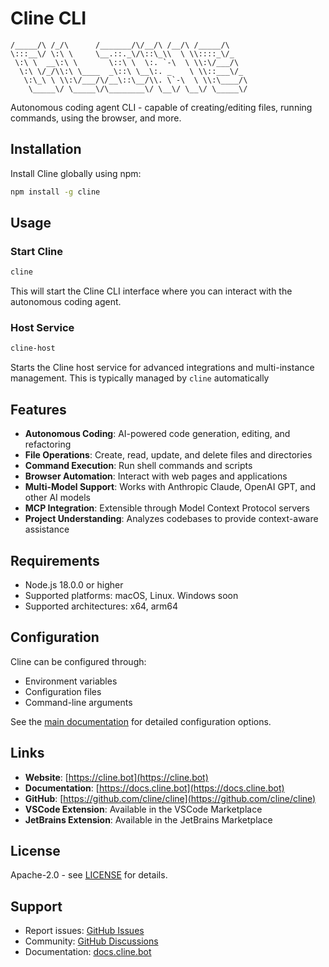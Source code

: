 # Cline CLI

```
/_____/\ /_/\      /_______/\/__/\ /__/\ /_____/\
\:::__\/ \:\ \     \__.::._\/\::\_\\  \ \\::::_\/_
 \:\ \  __\:\ \       \::\ \  \:. `-\  \ \\:\/___/\
  \:\ \/_/\\:\ \____  _\::\ \__\:. _    \ \\::___\/_
   \:\_\ \ \\:\/___/\/__\::\__/\\. \`-\  \ \\:\____/\
    \_____\/ \_____\/\________\/ \__\/ \__\/ \_____\/
```

Autonomous coding agent CLI - capable of creating/editing files, running commands, using the browser, and more.

## Installation

Install Cline globally using npm:

```bash
npm install -g cline
```

## Usage

### Start Cline

```bash
cline
```

This will start the Cline CLI interface where you can interact with the autonomous coding agent.

### Host Service

```bash
cline-host
```

Starts the Cline host service for advanced integrations and multi-instance management. This is typically managed by `cline` automatically

## Features

-   **Autonomous Coding**: AI-powered code generation, editing, and refactoring
-   **File Operations**: Create, read, update, and delete files and directories
-   **Command Execution**: Run shell commands and scripts
-   **Browser Automation**: Interact with web pages and applications
-   **Multi-Model Support**: Works with Anthropic Claude, OpenAI GPT, and other AI models
-   **MCP Integration**: Extensible through Model Context Protocol servers
-   **Project Understanding**: Analyzes codebases to provide context-aware assistance

## Requirements

-   Node.js 18.0.0 or higher
-   Supported platforms: macOS, Linux. Windows soon
-   Supported architectures: x64, arm64

## Configuration

Cline can be configured through:

-   Environment variables
-   Configuration files
-   Command-line arguments

See the [main documentation](https://cline.bot) for detailed configuration options.

## Links

-   **Website**: [https://cline.bot](https://cline.bot)
-   **Documentation**: [https://docs.cline.bot](https://docs.cline.bot)
-   **GitHub**: [https://github.com/cline/cline](https://github.com/cline/cline)
-   **VSCode Extension**: Available in the VSCode Marketplace
-   **JetBrains Extension**: Available in the JetBrains Marketplace

## License

Apache-2.0 - see [LICENSE](https://github.com/cline/cline/blob/main/LICENSE) for details.

## Support

-   Report issues: [GitHub Issues](https://github.com/cline/cline/issues)
-   Community: [GitHub Discussions](https://github.com/cline/cline/discussions)
-   Documentation: [docs.cline.bot](https://docs.cline.bot)
